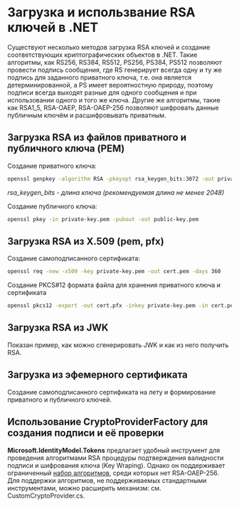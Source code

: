 # Загрузка и использвание RSA ключей в .NET

Существуют несколько методов загрузка RSA ключей и создание соответствующих криптографических объектов в .NET. 
Такие алгоритмы, как RS256, RS384, RS512, PS256, PS384, PS512 позволяют провести подпись сообщения, 
где RS генерирует всегда одну и ту же подпись для заданного приватного ключа, т.е. она является детерминированной, 
а PS имеет вероятностную природу, поэтому подписи всегда выходят разные для одного сообщения и при использовании одного 
и того же ключа. Другие же алгоритмы, такие как RSA1_5, RSA-OAEP, RSA-OAEP-256 позволяют шифровать данные публичным ключём и расшифровывать приватным. 

## Загрузка RSA из файлов приватного и публичного ключа (PEM)

Создание приватного ключа:

```bash
openssl genpkey -algorithm RSA -pkeyopt rsa_keygen_bits:3072 -out private-key.pem
```

*rsa_keygen_bits - длина ключа (рекомендуемая длина не менее 2048)*

Создание публичного ключа:

```bash
openssl pkey -in private-key.pem -pubout -out public-key.pem
```

## Загрузка RSA из X.509 (pem, pfx)

Создание самоподписанного сертификата:

```bash
openssl req -new -x509 -key private-key.pem -out cert.pem -days 360
```

Создание PKCS#12 формата файла для хранения приватного ключа и сертификата

```bash
openssl pkcs12 -export -out cert.pfx -inkey private-key.pem -in cert.pem
```

## Загрузка RSA из JWK

Показан пример, как можно сгенерировать JWK и как из него получить RSA.

## Загрузка из эфемерного сертификата

Создание самоподписанного сертификата на лету и формирование приватного и публичного ключей.

## Использование CryptoProviderFactory для создания подписи и её проверки

**Microsoft.IdentityModel.Tokens** предлагает удобный инструмент для проведения алгоритмами RSA процедуры подтверждения валидности подписи и шифрования ключа (Key Wraping). 
Однако он поддерживает ограниченный [набор алгоритмов](https://github.com/AzureAD/azure-activedirectory-identitymodel-extensions-for-dotnet/wiki/Supported-Algorithms), среди которых нет RSA-OAEP-256. Для поддержки алгоритмов, не поддерживаемых стандартными инструментами, можно расширить механизм: см. CustomCryptoProvider.cs.
